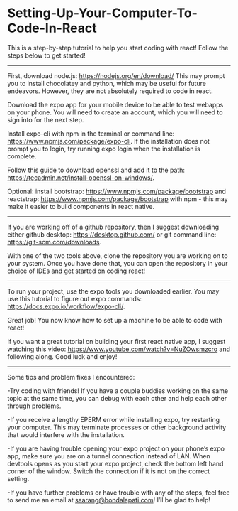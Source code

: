 # Setting-Up-Your-Computer-To-Code-In-React
This is a step-by-step tutorial to help you start coding with react! Follow the steps below to get started!

----------------------------------------------------------------------------------------------------------------------------------------

First, download node.js: https://nodejs.org/en/download/ This may prompt you to install chocolatey and python, which may be useful for future endeavors. However, they are not absolutely required to code in react.

Download the expo app for your mobile device to be able to test webapps on your phone. You will need to create an account, which you will need to sign into for the next step.

Install expo-cli with npm in the terminal or command line: https://www.npmjs.com/package/expo-cli. If the installation does not prompt you to login, try running expo login when the installation is complete.

Follow this guide to download openssl and add it to the path: https://tecadmin.net/install-openssl-on-windows/.

Optional: install bootstrap: https://www.npmjs.com/package/bootstrap and reactstrap: https://www.npmjs.com/package/bootstrap with npm - this may make it easier to build components in react native.

----------------------------------------------------------------------------------------------------------------------------------------

If you are working off of a github repository, then I suggest downloading either github desktop: https://desktop.github.com/ or git command line: https://git-scm.com/downloads.

With one of the two tools above, clone the repository you are working on to your system. Once you have done that, you can open the repository in your choice of IDEs and get started on coding react!

----------------------------------------------------------------------------------------------------------------------------------------

To run your project, use the expo tools you downloaded earlier. You may use this tutorial to figure out expo commands: https://docs.expo.io/workflow/expo-cli/.

Great job! You now know how to set up a machine to be able to code with react! 

If you want a great tutorial on building your first react native app, I suggest watching this video: https://www.youtube.com/watch?v=NuZOwsmzcro and following along. Good luck and enjoy!

----------------------------------------------------------------------------------------------------------------------------------------

Some tips and problem fixes I encountered:

-Try coding with friends! If you have a couple buddies working on the same topic at the same time, you can debug with each other and help each other through problems.

-If you receive a lengthy EPERM error while installing expo, try restarting your computer. This may terminate processes or other background activity that would interfere with the installation. 

-If you are having trouble opening your expo project on your phone’s expo app, make sure you are on a tunnel connection instead of LAN. When devtools opens as you start your expo project, check the bottom left hand corner of the window. Switch the connection if it is not on the correct setting.

-If you have further problems or have trouble with any of the steps, feel free to send me an email at saarang@bondalapati.com! I’ll be glad to help!
